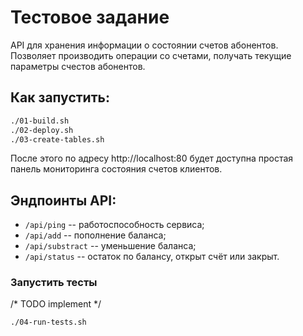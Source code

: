 # Тестовое задание

API для хранения информации о состоянии счетов абонентов. Позволяет производить операции со счетами, получать текущие параметры счестов абонентов.

## Как запустить:
```sh
./01-build.sh
./02-deploy.sh
./03-create-tables.sh
``` 

После этого по адресу http://localhost:80 будет доступна простая панель мониторинга состояния счетов клиентов.

## Эндпоинты API:
* `/api/ping` -- работоспособность сервиса;
* `/api/add` -- пополнение баланса;
* `/api/substract` -- уменьшение баланса;
* `/api/status` -- остаток по балансу, открыт счёт или закрыт.

### Запустить тесты
/* TODO implement */
```sh
./04-run-tests.sh
```